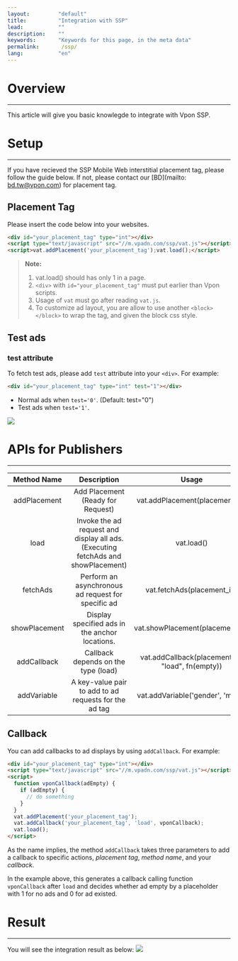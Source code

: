 ```yaml
---
layout:         "default"
title:          "Integration with SSP"
lead:           ""
description:    ""
keywords:       "Keywords for this page, in the meta data"
permalink:       /ssp/
lang:           "en"
---
```



# Overview
---
This article will give you basic knowlegde to integrate with Vpon SSP.

# Setup
---
If you have recieved the SSP Mobile Web interstitial placement tag, please follow the guide below. If not, please contact our [BD](mailto: bd.tw@vpon.com) for placement tag.

## Placement Tag
Please insert the code below into your websites.

``` html
<div id="your_placement_tag" type="int"></div>
<script type="text/javascript" src="//m.vpadn.com/ssp/vat.js"></script>
<script>vat.addPlacement('your_placement_tag');vat.load();</script>
```

<!-- >**Note:**
> 1. vat.load() should has only 1 in a page.
> 2. `<div>` with `id="your_placement_tag"` must put earlier than Vpon scripts.
> 3. Usage of `vat` must go after reading `vat.js`. -->
<blockquote>
<strong>Note:</strong>
<ol>
<li>vat.load() should has only 1 in a page.</li>
<li><code>&lt;div&gt;</code> with <code>id="your_placement_tag"</code> must put earlier than Vpon scripts.</li>
<li>Usage of <code>vat</code> must go after reading <code>vat.js</code>.</li>
<li>To customize ad layout, you are allow to use another <code>&lt;block&gt;</code> <code>&lt;/block&gt;</code> to wrap the tag, and given the block css style.</li>
</ol>
</blockquote>

## Test ads
### test attribute
To fetch test ads, please add `test` attribute into your `<div>`. For example:<br>

```html
<div id="your_placement_tag" type="int" test="1"></div>
```

* Normal ads when `test='0'`. (Default: test="0")
* Test ads when `test='1'`.

<img src="{{site.imgurl}}/SSP_Test_AD1.jpg" class="width-300">




# APIs for Publishers
---
Method Name	| Description	| Usage
:-------------: | :------------:|:-------------: |
addPlacement |	Add Placement (Ready for Request)	| vat.addPlacement(placement_id)
load |	Invoke the ad request and display all ads.(Executing fetchAds and showPlacement) |	vat.load()
fetchAds|Perform an asynchronous ad request for specific ad|	vat.fetchAds(placement_id)
showPlacement|	Display specified ads in the anchor locations.|	vat.showPlacement(placement_id)
addCallback	| Callback depends on the type (load)     | vat.addCallback(placement_id, "load", fn(empty))
addVariable	| A key-value pair to add to ad requests for the ad tag |	vat.addVariable('gender', 'male')

## Callback
You can add callbacks to ad displays by using `addCallback`. For example:

```html
<div id="your_placement_tag" type="int"></div>
<script type="text/javascript" src="//m.vpadn.com/ssp/vat.js"></script>
<script>
  function vponCallback(adEmpty) {
    if (adEmpty) {
      // do something
    }
  }
  vat.addPlacement('your_placement_tag');
  vat.addCallback('your_placement_tag', 'load', vponCallback);
  vat.load();
</script>
```

As the name implies, the method `addCallback` takes three parameters to add a callback to specific actions, *placement tag*, *method name*, and your *callback*.

In the example above, this generates a callback calling function `vponCallback` after `load` and decides whether ad empty by a placeholder with 1 for no ads and 0 for ad existed.


# Result
---
You will see the integration result as below:
<img src="{{site.imgurl}}/SSP_Test_AD2.jpg" class="width-300">

